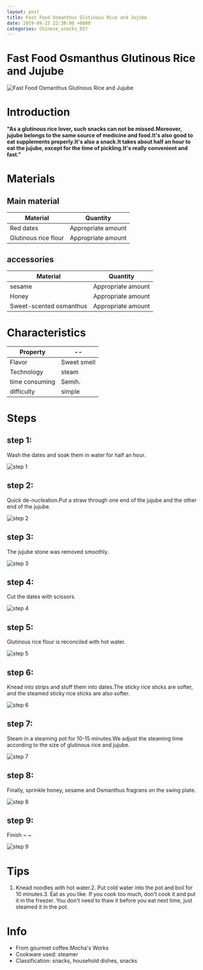 ```yaml
---
layout: post
title: Fast Food Osmanthus Glutinous Rice and Jujube
date: 2019-04-15 22:30:00 +0800
categories: Chinese_snacks_DIY
---
```


# Fast Food Osmanthus Glutinous Rice and Jujube

![Fast Food Osmanthus Glutinous Rice and Jujube]({{site.baseurl}}/img/417067/417067.jpg)

# Introduction

**"As a glutinous rice lover, such snacks can not be missed.Moreover, jujube belongs to the same source of medicine and food.It's also good to eat supplements properly.It's also a snack.It takes about half an hour to eat the jujube, except for the time of pickling.It's really convenient and fast."**

# Materials


## Main material

Material|Quantity
--|--
Red dates|Appropriate amount
Glutinous rice flour|Appropriate amount

## accessories

Material|Quantity
--|--
sesame|Appropriate amount
Honey|Appropriate amount
Sweet-scented osmanthus|Appropriate amount

# Characteristics

Property|--
--|--
Flavor|Sweet smell
Technology|steam
time consuming|Semih.
difficulty|simple

# Steps

## step 1:

Wash the dates and soak them in water for half an hour.

![step 1]({{site.baseurl}}/img/417067/1.jpg)

## step 2:

Quick de-nucleation.Put a straw through one end of the jujube and the other end of the jujube.

![step 2]({{site.baseurl}}/img/417067/2.jpg)

## step 3:

The jujube stone was removed smoothly.

![step 3]({{site.baseurl}}/img/417067/3.jpg)

## step 4:

Cut the dates with scissors.

![step 4]({{site.baseurl}}/img/417067/4.jpg)

## step 5:

Glutinous rice flour is reconciled with hot water.

![step 5]({{site.baseurl}}/img/417067/5.jpg)

## step 6:

Knead into strips and stuff them into dates.The sticky rice sticks are softer, and the steamed sticky rice sticks are also softer.

![step 6]({{site.baseurl}}/img/417067/6.jpg)

## step 7:

Steam in a steaming pot for 10-15 minutes.We adjust the steaming time according to the size of glutinous rice and jujube.

![step 7]({{site.baseurl}}/img/417067/7.jpg)

## step 8:

Finally, sprinkle honey, sesame and Osmanthus fragrans on the swing plate.

![step 8]({{site.baseurl}}/img/417067/8.jpg)

## step 9:

Finish ~ ~

![step 9]({{site.baseurl}}/img/417067/9.jpg)

# Tips

1. Knead noodles with hot water.2. Put cold water into the pot and boil for 10 minutes.3. Eat as you like. If you cook too much, don't cook it and put it in the freezer. You don't need to thaw it before you eat next time, just steamed it in the pot.

# Info

- From gourmet coffee.Mocha's Works
- Cookware used: steamer
- Classification: snacks, household dishes, snacks